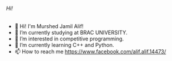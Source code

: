 ###### Hi!  
- 👋 Hi! I'm Murshed Jamil Alif!
- 🔭 I’m currently studying at BRAC UNIVERSITY.
- 👀 I’m interested in competitive programming.
- 🌱 I’m currently learning C++ and Python.
- 📫 How to reach me https://www.facebook.com/alif.alif.14473/

<!---
murshedjamilalif/murshedjamilalif is a ✨ special ✨ repository because its `README.md` (this file) appears on your GitHub profile.
You can click the Preview link to take a look at your changes.
--->
